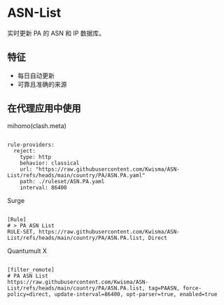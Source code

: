 
# ASN-List

实时更新 PA 的 ASN 和 IP 数据库。

## 特征

- 每日自动更新
- 可靠且准确的来源

## 在代理应用中使用

mihomo(clash.meta)

<pre><code class="language-javascript">
rule-providers:
  reject:
    type: http
    behavior: classical
    url: "https://raw.githubusercontent.com/Kwisma/ASN-List/refs/heads/main/country/PA/ASN.PA.yaml"
    path: ./ruleset/ASN.PA.yaml
    interval: 86400
</code></pre>

Surge

<pre><code class="language-javascript">
[Rule]
# > PA ASN List
RULE-SET, https://raw.githubusercontent.com/Kwisma/ASN-List/refs/heads/main/country/PA/ASN.PA.list, Direct
</code></pre>

Quantumult X

<pre><code class="language-javascript">
[filter_remote]
# PA ASN List
https://raw.githubusercontent.com/Kwisma/ASN-List/refs/heads/main/country/PA/ASN.PA.list, tag=PAASN, force-policy=direct, update-interval=86400, opt-parser=true, enabled=true
</code></pre>
